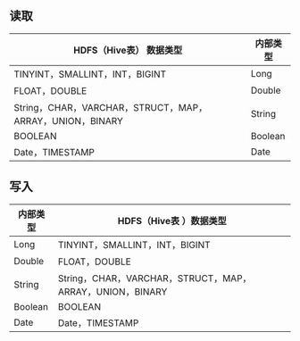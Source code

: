 ﻿## 读取

| HDFS（Hive表） 数据类型 | 内部类型 | 
|---------|---------|
| TINYINT，SMALLINT，INT，BIGINT	| Long| 
| FLOAT，DOUBLE	| Double| 
| String，CHAR，VARCHAR，STRUCT，MAP，ARRAY，UNION，BINARY	| String| 
| BOOLEAN	| Boolean| 
| Date，TIMESTAMP	| Date| 

## 写入

| 内部类型 | HDFS（Hive表 ）数据类型 | 
|---------|---------|
| Long	| TINYINT，SMALLINT，INT，BIGINT| 
| Double| 	FLOAT，DOUBLE| 
| String	| String，CHAR，VARCHAR，STRUCT，MAP，ARRAY，UNION，BINARY| 
| Boolean| 	BOOLEAN| 
| Date	| Date，TIMESTAMP| 
